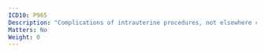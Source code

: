 ```yaml
---
ICD10: P965
Description: "Complications of intrauterine procedures, not elsewhere classified"
Matters: No
Weight: 0
---
```

